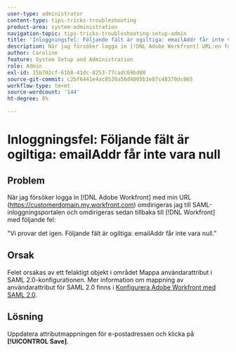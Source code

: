 ```yaml
---
user-type: administrator
content-type: tips-tricks-troubleshooting
product-area: system-administration
navigation-topic: tips-tricks-troubleshooting-setup-admin
title: 'Inloggningsfel: Följande fält är ogiltiga: emailAddr får inte vara null'
description: När jag försöker logga in [!DNL Adobe Workfront] URL:en för min domän, omdirigeras jag till SAML-inloggningsportalen och omdirigeras sedan tillbaka till [!DNL Workfront] med ett fel som anger att fältet emailAddr inte kan vara null.
author: Caroline
feature: System Setup and Administration
role: Admin
exl-id: 15b702cf-61b8-41dc-8253-77cadc69bd80
source-git-commit: c2bf6441e4ac8520a56d4005b3e87c48370dc065
workflow-type: tm+mt
source-wordcount: '144'
ht-degree: 0%

---
```


# Inloggningsfel: Följande fält är ogiltiga: emailAddr får inte vara null

## Problem

När jag försöker logga in [!DNL Adobe Workfront] med min URL (https://customerdomain.my.workfront.com) omdirigeras jag till SAML-inloggningsportalen och omdirigeras sedan tillbaka till [!DNL Workfront] med följande fel:

&quot;Vi provar det igen. Följande fält är ogiltiga: emailAddr får inte vara null.&quot;

## Orsak

Felet orsakas av ett felaktigt objekt i området Mappa användarattribut i SAML 2.0-konfigurationen. Mer information om mappning av användarattribut för SAML 2.0 finns i [Konfigurera Adobe Workfront med SAML 2.0](../../administration-and-setup/add-users/single-sign-on/configure-workfront-saml-2.md).

## Lösning

Uppdatera attributmappningen för e-postadressen och klicka på **[!UICONTROL Save]**.
